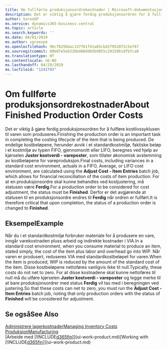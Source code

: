 ```yaml
---
title: Om fullførte produksjonsordrekostnader | Microsoft-dokumentasjon
description: Det er viktig å gjøre ferdig produksjonsordren for å fullføre kostlivssyklusen til varen som produseres. De endelige kostbeløpene, herunder avvik i et standardkostmiljø, faktiske beløp i et kostmiljø av typen FIFO, gjennomsnitt eller LIFO, beregnes ved hjelp av kjørselen Juster kostverdi - vareposter.
author: SorenGP
ms.service: dynamics365-business-central
ms.topic: article
ms.search.keywords: ''
ms.date: 04/01/2019
ms.author: sgroespe
ms.openlocfilehash: 96cf025bbac137f61f41a65cbd2f9520f2c5e787
ms.sourcegitcommit: 60b87e5eb32bb408dd65b9855c29159b1dfbfca8
ms.translationtype: HT
ms.contentlocale: nb-NO
ms.lasthandoff: 04/29/2019
ms.locfileid: "1242793"
---
```

# <a name="about-finished-production-order-costs"></a><span data-ttu-id="71bbd-104">Om fullførte produksjonsordrekostnader</span><span class="sxs-lookup"><span data-stu-id="71bbd-104">About Finished Production Order Costs</span></span>
<span data-ttu-id="71bbd-105">Det er viktig å gjøre ferdig produksjonsordren for å fullføre kostlivssyklusen til varen som produseres.</span><span class="sxs-lookup"><span data-stu-id="71bbd-105">Finishing the production order is an important task in completing the costing lifecycle of the item that is being produced.</span></span> <span data-ttu-id="71bbd-106">De endelige kostbeløpene, herunder avvik i et standardkostmiljø, faktiske beløp i et kostmiljø av typen FIFO, gjennomsnitt eller LIFO, beregnes ved hjelp av kjørselen **Juster kostverdi - vareposter**, som tillater økonomisk avstemming av kostbeløpene for vareproduksjon.</span><span class="sxs-lookup"><span data-stu-id="71bbd-106">Final costs, including variances in a standard cost environment, actuals in a FIFO, Average, or LIFO cost environment, are calculated using the **Adjust Cost - Item Entries** batch job, which allows for financial reconciliation of the costs of item production.</span></span> <span data-ttu-id="71bbd-107">For at en produksjonsordre skal kunne behandles ved kostjustering, må statusen være **Ferdig**.</span><span class="sxs-lookup"><span data-stu-id="71bbd-107">For a production order to be considered for cost adjustment, the status must be **Finished**.</span></span> <span data-ttu-id="71bbd-108">Derfor er det avgjørende at statusen til en produksjonsordre endres til **Ferdig** når ordren er fullført.</span><span class="sxs-lookup"><span data-stu-id="71bbd-108">It is therefore critical that upon completion, the status of a production order is changed to **Finished**.</span></span>  

## <a name="example"></a><span data-ttu-id="71bbd-109">Eksempel</span><span class="sxs-lookup"><span data-stu-id="71bbd-109">Example</span></span>  
 <span data-ttu-id="71bbd-110">Når du i et standardkostmiljø forbruker materiale for å produsere en vare, inngår varekostnaden pluss arbeid og indirekte kostnader i VIA.</span><span class="sxs-lookup"><span data-stu-id="71bbd-110">In a standard cost environment, when you consume material to produce an item, stated simply, the cost of the item plus labor and overhead go into WIP.</span></span> <span data-ttu-id="71bbd-111">Når varen er produsert, reduseres VIA med standardkostbeløpet for varen.</span><span class="sxs-lookup"><span data-stu-id="71bbd-111">When the item is produced, WIP is reduced by the amount of the standard cost of the item.</span></span> <span data-ttu-id="71bbd-112">Disse kostbeløpene nettoføres vanligvis ikke til null.</span><span class="sxs-lookup"><span data-stu-id="71bbd-112">Typically, these costs do not net to zero.</span></span> <span data-ttu-id="71bbd-113">For at disse kostnadene skal kunne nettoføres til null må du utføre kjørselen **Juster kostverdi - vareposter** og legge merke til at bare produksjonsordrer med status **Ferdig** vil tas med i beregningen ved justering.</span><span class="sxs-lookup"><span data-stu-id="71bbd-113">So that these costs can net to zero, you must run the **Adjust Cost - Item Entries** batch job, noting that only production orders with the status of **Finished** will be considered for adjustment.</span></span>  

## <a name="see-also"></a><span data-ttu-id="71bbd-114">Se også</span><span class="sxs-lookup"><span data-stu-id="71bbd-114">See Also</span></span>  
[<span data-ttu-id="71bbd-115">Administrere lagerkostnader</span><span class="sxs-lookup"><span data-stu-id="71bbd-115">Managing Inventory Costs</span></span>](finance-manage-inventory-costs.md)  
[<span data-ttu-id="71bbd-116">Produksjon</span><span class="sxs-lookup"><span data-stu-id="71bbd-116">Manufacturing</span></span>](production-manage-manufacturing.md)  
<span data-ttu-id="71bbd-117">[Arbeide med [!INCLUDE[d365fin](includes/d365fin_md.md)]](ui-work-product.md)</span><span class="sxs-lookup"><span data-stu-id="71bbd-117">[Working with [!INCLUDE[d365fin](includes/d365fin_md.md)]](ui-work-product.md)</span></span>
